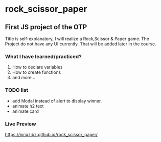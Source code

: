 # rock_scissor_paper

## First JS project of the OTP

Title is self-explanatory, I will realize a Rock,Scissor & Paper game.
The Project do not have any UI currently.
That will be added later in the course.

### What I have learned/practiced?

1. How to declare variables
2. How to create functions
3. and more...

### TODO list

- add Modal instead of alert to display winner.
- animate h2 text
- animate card

### Live Preview

https://ninuzibz.github.io/rock_scissor_paper/
